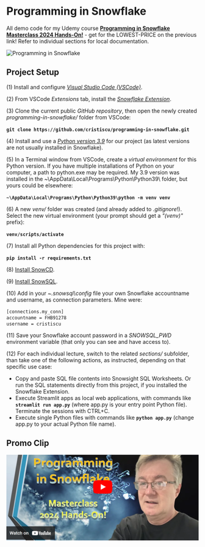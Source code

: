 # Programming in Snowflake

All demo code for my Udemy course [**Programming in Snowflake Masterclass 2024 Hands-On!**](https://www.udemy.com/course/programming-in-snowflake/?couponCode=LOWEST-PRICE) - get for the LOWEST-PRICE on the previous link! Refer to individual sections for local documentation.

![Programming in Snowflake](https://miro.medium.com/v2/resize:fit:1100/format:webp/1*KCcJh0zyRqKnc4NzFckiYw.png)

## Project Setup

(1) Install and configure [*Visual Studio Code (VSCode)*](https://code.visualstudio.com/).  

(2) From VSCode *Extensions* tab, install the [*Snowflake Extension*](https://docs.snowflake.com/en/user-guide/vscode-ext).  

(3) Clone the current public *GitHub repository*, then open the newly created *programming-in-snowflake/* folder from VSCode:  

**`git clone https://github.com/cristiscu/programming-in-snowflake.git`**

(4) Install and use a [*Python version 3.9*](https://www.python.org/downloads/release/python-390/) for our project (as latest versions are not usually installed in Snowflake).  

(5) In a Terminal window from VSCode, create a *virtual environment* for this Python version. If you have multiple installations of Python on your computer, a path to python.exe may be required. My 3.9 version was installed in the ~\AppData\Local\Programs\Python\Python39\ folder, but yours could be elsewhere:  

**`~\AppData\Local\Programs\Python\Python39\python -m venv venv`**  

(6) A new *venv/* folder was created (and already added to *.gitignore*!). Select the new virtual environment (your prompt should get a *"(venv)"* prefix):  

**`venv/scripts/activate`**  

(7) Install all Python dependencies for this project with:  

**`pip install -r requirements.txt`**

(8) [Install SnowCD](https://developers.snowflake.com/snowcd/).  

(9) [Install SnowSQL](https://docs.snowflake.com/en/user-guide/snowsql-install-config).  

(10) Add in your *~\.snowsql\config* file your own Snowflake accountname and username, as connection parameters. Mine were:  
```
[connections.my_conn]
accountname = FHB91278
username = cristiscu
```

(11) Save your Snowflake account password in a *SNOWSQL_PWD* environment variable (that only you can see and have access to).  

(12) For each individual lecture, switch to the related *sections/* subfolder, than take one of the following actions, as instructed, depending on that specific use case:

* Copy and paste SQL file contents into Snowsight SQL Worksheets. Or run the SQL statements directly from this project, if you installed the Snowflake Extension.
* Execute Streamlit apps as local web applications, with commands like **`streamlit run app.py`** (where app.py is your entry point Python file). Terminate the sessions with CTRL+C.
* Execute single Python files with commands like **`python app.py`** (change app.py to your actual Python file name).

## Promo Clip

[![Promo Clip](.images/promo-clip.png)](https://youtu.be/H4oT7P6vmKk)
